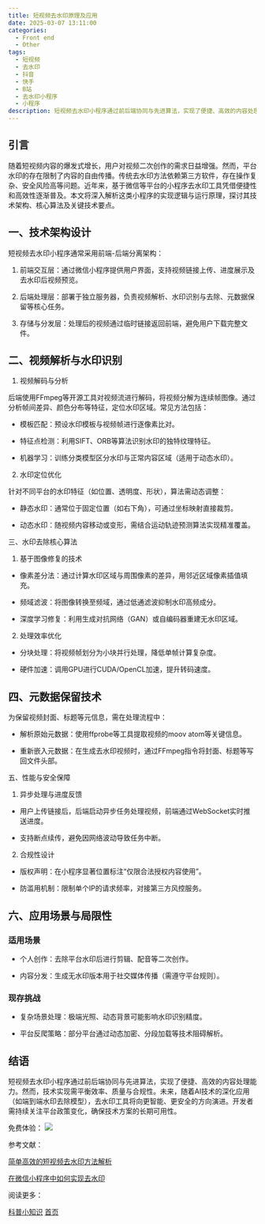 ```yaml
---
title: 短视频去水印原理及应用
date: 2025-03-07 13:11:00
categories:
  - Front end
  - Other
tags:
  - 短视频
  - 去水印
  - 抖音
  - 快手
  - B站
  - 去水印小程序
  - 小程序
description: 短视频去水印小程序通过前后端协同与先进算法，实现了便捷、高效的内容处理能力。然而，技术实现需平衡效率、质量与合规性。未来，随着AI技术的深化应用（如端到端水印去除模型），去水印工具将向更智能、更安全的方向演进。开发者需持续关注平台政策变化，确保技术方案的长期可用性。
---
```


## 引言

随着短视频内容的爆发式增长，用户对视频二次创作的需求日益增强。然而，平台水印的存在限制了内容的自由传播。传统去水印方法依赖第三方软件，存在操作复杂、安全风险高等问题。近年来，基于微信等平台的小程序去水印工具凭借便捷性和高效性逐渐普及。本文将深入解析这类小程序的实现逻辑与运行原理，探讨其技术架构、核心算法及关键技术要点。

## 一、技术架构设计

短视频去水印小程序通常采用前端-后端分离架构：

1. 前端交互层：通过微信小程序提供用户界面，支持视频链接上传、进度展示及去水印后视频预览。

2. 后端处理层：部署于独立服务器，负责视频解析、水印识别与去除、元数据保留等核心任务。

3. 存储与分发层：处理后的视频通过临时链接返回前端，避免用户下载完整文件。

## 二、视频解析与水印识别

1. 视频解码与分析

后端使用FFmpeg等开源工具对视频流进行解码，将视频分解为连续帧图像。通过分析帧间差异、颜色分布等特征，定位水印区域。常见方法包括：

- 模板匹配：预设水印模板与视频帧进行逐像素比对。

- 特征点检测：利用SIFT、ORB等算法识别水印的独特纹理特征。

- 机器学习：训练分类模型区分水印与正常内容区域（适用于动态水印）。

2. 水印定位优化

针对不同平台的水印特征（如位置、透明度、形状），算法需动态调整：

- 静态水印：通常位于固定位置（如右下角），可通过坐标映射直接裁剪。

- 动态水印：随视频内容移动或变形，需结合运动轨迹预测算法实现精准覆盖。

三、水印去除核心算法

1. 基于图像修复的技术

- 像素差分法：通过计算水印区域与周围像素的差异，用邻近区域像素插值填充。

- 频域滤波：将图像转换至频域，通过低通滤波抑制水印高频成分。

- 深度学习修复：利用生成对抗网络（GAN）或自编码器重建无水印区域。

2. 处理效率优化

- 分块处理：将视频帧划分为小块并行处理，降低单帧计算复杂度。

- 硬件加速：调用GPU进行CUDA/OpenCL加速，提升转码速度。

## 四、元数据保留技术

为保留视频封面、标题等元信息，需在处理流程中：

- 解析原始元数据：使用ffprobe等工具提取视频的moov atom等关键信息。

- 重新嵌入元数据：在生成去水印视频时，通过FFmpeg指令将封面、标题等写回文件头部。

五、性能与安全保障

1. 异步处理与进度反馈

- 用户上传链接后，后端启动异步任务处理视频，前端通过WebSocket实时推送进度。

- 支持断点续传，避免因网络波动导致任务中断。

2. 合规性设计

- 版权声明：在小程序显著位置标注“仅限合法授权内容使用”。

- 防滥用机制：限制单个IP的请求频率，对接第三方风控服务。

## 六、应用场景与局限性

### 适用场景

- 个人创作：去除平台水印后进行剪辑、配音等二次创作。

- 内容分发：生成无水印版本用于社交媒体传播（需遵守平台规则）。

### 现存挑战

- 复杂场景处理：极端光照、动态背景可能影响水印识别精度。

- 平台反爬策略：部分平台通过动态加密、分段加载等技术阻碍解析。

## 结语

短视频去水印小程序通过前后端协同与先进算法，实现了便捷、高效的内容处理能力。然而，技术实现需平衡效率、质量与合规性。未来，随着AI技术的深化应用（如端到端水印去除模型），去水印工具将向更智能、更安全的方向演进。开发者需持续关注平台政策变化，确保技术方案的长期可用性。

免费体验：
<Image src="https://cdn.jsdelivr.net/gh/CuiBenyong/resources@main/gh_f6b169034f52_344.jpg" />

参考文献：

[简单高效的短视频去水印方法解析](https://www.jianshu.com/p/7d5c6824e5b8)

[在微信小程序中如何实现去水印](https://wenku.csdn.net/answer/2ushbzbtr2)

阅读更多：

[科普小知识](https://worldrecently.news/category/science/popularize/)
[首页](https://blog.font-end-js.top)